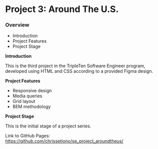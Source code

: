 # Project 3: Around The U.S.

### Overview  

* Introduction 
* Project Features
* Project Stage 
  
**Introduction**
  
This is the third project in the TripleTen Software Engineer program, developed using HTML and CSS according to a provided Figma design.

**Project Features**  
  
* Responsive design 
* Media queries 
* Grid layout 
* BEM methodology

**Project Stage**  
  
This is the initial stage of a project series.

Link to GitHub Pages: https://github.com/chrissetiono/se_project_aroundtheus/
